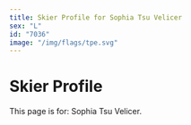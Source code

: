```yaml
---
title: Skier Profile for Sophia Tsu Velicer
sex: "L"
id: "7036"
image: "/img/flags/tpe.svg" 
---
```


# Skier Profile

This page is for: Sophia Tsu Velicer.
    